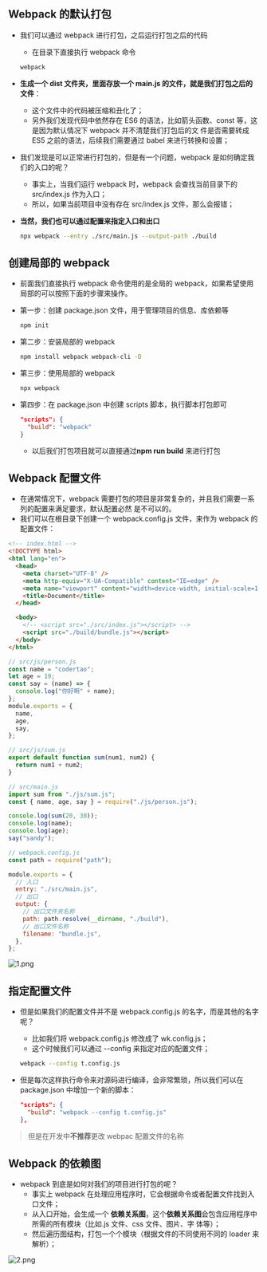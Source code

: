 ## Webpack 的默认打包

- 我们可以通过 webpack 进行打包，之后运行打包之后的代码
  - 在目录下直接执行 webpack 命令
  ```sh
  webpack
  ```
- **生成一个 dist 文件夹，里面存放一个 main.js 的文件，就是我们打包之后的文件**：
  - 这个文件中的代码被压缩和丑化了；
  - 另外我们发现代码中依然存在 ES6 的语法，比如箭头函数、const 等，这是因为默认情况下 webpack 并不清楚我们打包后的文
    件是否需要转成 ES5 之前的语法，后续我们需要通过 babel 来进行转换和设置；
- 我们发现是可以正常进行打包的，但是有一个问题，webpack 是如何确定我们的入口的呢？
  - 事实上，当我们运行 webpack 时，webpack 会查找当前目录下的 src/index.js 作为入口；
  - 所以，如果当前项目中没有存在 src/index.js 文件，那么会报错；
- **当然，我们也可以通过配置来指定入口和出口**

  ```sh
  npx webpack --entry ./src/main.js --output-path ./build
  ```

## 创建局部的 webpack

- 前面我们直接执行 webpack 命令使用的是全局的 webpack，如果希望使用局部的可以按照下面的步骤来操作。

- 第一步：创建 package.json 文件，用于管理项目的信息、库依赖等

  ```sh
  npm init
  ```

- 第二步：安装局部的 webpack
  ```sh
  npm install webpack webpack-cli -D
  ```
- 第三步：使用局部的 webpack
  ```sh
  npx webpack
  ```
- 第四步：在 package.json 中创建 scripts 脚本，执行脚本打包即可
  ```json
  "scripts": {
    "build": "webpack"
  }
  ```
  - 以后我们打包项目就可以直接通过**npm run build** 来进行打包

## Webpack 配置文件

- 在通常情况下，webpack 需要打包的项目是非常复杂的，并且我们需要一系列的配置来满足要求，默认配置必然
  是不可以的。
- 我们可以在根目录下创建一个 webpack.config.js 文件，来作为 webpack 的配置文件：

```html
<!-- index.html -->
<!DOCTYPE html>
<html lang="en">
  <head>
    <meta charset="UTF-8" />
    <meta http-equiv="X-UA-Compatible" content="IE=edge" />
    <meta name="viewport" content="width=device-width, initial-scale=1.0" />
    <title>Document</title>
  </head>

  <body>
    <!-- <script src="./src/index.js"></script> -->
    <script src="./build/bundle.js"></script>
  </body>
</html>
```

```js
// src/js/person.js
const name = "codertao";
let age = 19;
const say = (name) => {
  console.log("你好啊" + name);
};
module.exports = {
  name,
  age,
  say,
};
```

```js
// src/js/sum.js
export default function sum(num1, num2) {
  return num1 + num2;
}
```

```js
// src/main.js
import sum from "./js/sum.js";
const { name, age, say } = require("./js/person.js");

console.log(sum(20, 30));
console.log(name);
console.log(age);
say("sandy");
```

```js
// webpack.config.js
const path = require("path");

module.exports = {
  // 入口
  entry: "./src/main.js",
  // 出口
  output: {
    // 出口文件夹名称
    path: path.resolve(__dirname, "./build"),
    // 出口文件名称
    filename: "bundle.js",
  },
};
```

![1.png](https://img12.360buyimg.com/ddimg/jfs/t1/201845/10/664/26339/61122e90E7c4f4859/a3c832d1d489b807.png)

## 指定配置文件

- 但是如果我们的配置文件并不是 webpack.config.js 的名字，而是其他的名字呢？
  - 比如我们将 webpack.config.js 修改成了 wk.config.js；
  - 这个时候我们可以通过 --config 来指定对应的配置文件；
  ```sh
  webpack --config t.config.js
  ```
- 但是每次这样执行命令来对源码进行编译，会非常繁琐，所以我们可以在 package.json 中增加一个新的脚本：

  ```json
  "scripts": {
    "build": "webpack --config t.config.js"
  },
  ```

> 但是在开发中**不推荐**更改 webpac 配置文件的名称

## Webpack 的依赖图

- webpack 到底是如何对我们的项目进行打包的呢？
  - 事实上 webpack 在处理应用程序时，它会根据命令或者配置文件找到入口文件；
  - 从入口开始，会生成一个 **依赖关系图**，这个**依赖关系图**会包含应用程序中所需的所有模块（比如.js 文件、css 文件、图片、字
    体等）；
  - 然后遍历图结构，打包一个个模块（根据文件的不同使用不同的 loader 来解析）；

![2.png](https://img11.360buyimg.com/ddimg/jfs/t1/186387/27/17787/70827/61122e92E1cf3dd96/d2ae782caa05c06b.png)
